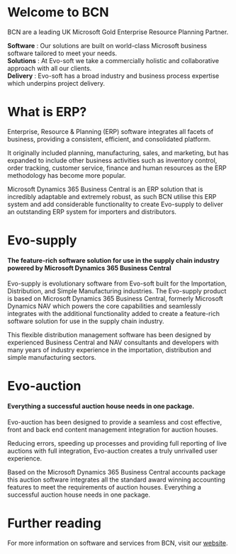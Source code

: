 # Welcome to BCN

<!--

**Here are some ideas to get you started:**

🙋‍♀️ A short introduction - what is your organization all about?
🌈 Contribution guidelines - how can the community get involved?
👩‍💻 Useful resources - where can the community find your docs? Is there anything else the community should know?
🍿 Fun facts - what does your team eat for breakfast?
🧙 Remember, you can do mighty things with the power of [Markdown](https://docs.github.com/github/writing-on-github/getting-started-with-writing-and-formatting-on-github/basic-writing-and-formatting-syntax)
-->

BCN are a leading UK Microsoft Gold Enterprise Resource Planning Partner.

<b>Software</b> : Our solutions are built on world-class Microsoft business software tailored to meet your needs.  
<b>Solutions</b> : At Evo-soft we take a commercially holistic and collaborative approach with all our clients.  
<b>Delivery</b> : Evo-soft has a broad industry and business process expertise which underpins project delivery.  

# What is ERP?
Enterprise, Resource & Planning (ERP) software integrates all facets of business, providing a consistent, efficient, and consolidated platform.

It originally included planning, manufacturing, sales, and marketing, but has expanded to include other business activities such as inventory control, order tracking, customer service, finance and human resources as the ERP methodology has become more popular.

Microsoft Dynamics 365 Business Central is an ERP solution that is incredibly adaptable and extremely robust, as such BCN utilise this ERP system and add considerable functionality to create Evo-supply to deliver an outstanding ERP system for importers and distributors.

# Evo-supply
#### The feature-rich software solution for use in the supply chain industry powered by Microsoft Dynamics 365 Business Central
Evo-supply is evolutionary software from Evo-soft built for the Importation, Distribution, and Simple Manufacturing industries. The Evo-supply product is based on Microsoft Dynamics 365 Business Central, formerly Microsoft Dynamics NAV which powers the core capabilities and seamlessly integrates with the additional functionality added to create a feature-rich software solution for use in the supply chain industry.

This flexible distribution management software has been designed by experienced Business Central and NAV consultants and developers with many years of industry experience in the importation, distribution and simple manufacturing sectors.

# Evo-auction
#### Everything a successful auction house needs in one package.
Evo-auction has been designed to provide a seamless and cost effective, front and back end content management integration for auction houses.

Reducing errors, speeding up processes and providing full reporting of live auctions with full integration, Evo-auction creates a truly unrivalled user experience.

Based on the Microsoft Dynamics 365 Business Central accounts package this auction software integrates all the standard award winning accounting features to meet the requirements of auction houses. Everything a successful auction house needs in one package.

# Further reading
For more information on software and services from BCN, visit our [website](https://bcn.co.uk).
